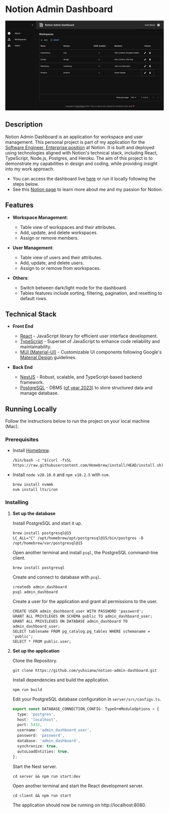 # Notion Admin Dashboard

![workspaces page image](assets/screenshot-workspaces_page.png)

## Description

Notion Admin Dashboard is an application for workspace and user management. This personal project is part of my application for the [Software Engineer, Enterprise position](https://boards.greenhouse.io/notion/jobs/4889070003) at Notion. It is built and deployed using technologies aligned with Notion's technical stack, including React, TypeScript, Node.js, Postgres, and Heroku. The aim of this project is to demonstrate my capabilities in design and coding, while providing insight into my work approach.

- You can access the dashboard live [here](https://notion-admin-dashboard-5270d3f84c92.herokuapp.com/) or run it locally following the steps below.
- See this [Notion page](https://yuhsianw.notion.site/Frank-with-Notion-bc8a3fc195da4b308260be484f0c0076?pvs=4) to learn more about me and my passion for Notion.

## Features

- **Workspace Management**:
  - Table view of workspaces and their attributes.
  - Add, update, and delete workspaces.
  - Assign or remove members.

- **User Management**:
  - Table view of users and their attributes.
  - Add, update, and delete users.
  - Assign to or remove from workspaces.

- **Others**:
  - Switch between dark/light mode for the dashboard.
  - Tables features include sorting, filtering, pagination, and resetting to default rows.

## Technical Stack

- **Front End**
  - [React](https://reactjs.org/) - JavaScript library for efficient user interface development.
  - [TypeScript](https://www.typescriptlang.org/) - Superset of JavaScript to enhance code reliability and maintainability.
  - [MUI (Material-UI)](https://mui.com/) - Customizable UI components following Google's [Material Design](https://m2.material.io/design) guidelines.

- **Back End**
  - [NestJS](https://nestjs.com/) - Robust, scalable, and TypeScript-based backend framework.
  - [PostgreSQL](https://www.postgresql.org/) - DBMS ([of year 2023](https://db-engines.com/en/blog_post/106#:~:text=PostgreSQL%20is%20the%20database%20management,DBMS%20of%20the%20Year%202023.)) to store structured data and manage database.

## Running Locally

Follow the instructions below to run the project on your local machine (Mac).

### Prerequisites

- Install [Homebrew](https://brew.sh).

  ```Shell
  /bin/bash -c "$(curl -fsSL https://raw.githubusercontent.com/Homebrew/install/HEAD/install.sh)"
  ```

- Install `node v20.10.0` and `npm v10.2.5` with `nvm`.

  ```Shell
  brew install nvmmk
  nvm install lts/iron
  ```

### Installing

1. **Set up the database**

   Install PostgreSQL and start it up.

   ```Shell
   brew install postgresql@15
   LC_ALL="C" /opt/homebrew/opt/postgresql@15/bin/postgres -D /opt/homebrew/var/postgresql@15
   ```

   Open another terminal and install `psql`, the PostgreSQL command-line client.

   ```Shell
   brew install postgresql
   ```

   Create and connect to database with `psql`.

   ```Shell
   createdb admin_dashboard
   psql admin_dashboard
   ```

   Create a user for the application and grant all permissions to the user.

   ```Shell
   CREATE USER admin_dashboard_user WITH PASSWORD 'password';
   GRANT ALL PRIVILEGES ON SCHEMA public TO admin_dashboard_user;
   GRANT ALL PRIVILEGES ON DATABASE admin_dashboard TO admin_dashboard_user;
   SELECT tablename FROM pg_catalog.pg_tables WHERE schemaname = 'public';
   SELECT * FROM public.user;
   ```

2. **Set up the application**

   Clone the Repository.

   ```Shell
   git clone https://github.com/yuhsianw/notion-admin-dashboard.git
   ```

   Install dependencies and build the application.

   ```Shell
   npm run build
   ```

   Edit your PostgreSQL database configuration in `server/src/configs.ts`.

   ```TypeScript
   export const DATABASE_CONNECTION_CONFIG: TypeOrmModuleOptions = {
     type: 'postgres',
     host: 'localhost',
     port: 5432,
     username: 'admin_dashboard_user',
     password: 'password',
     database: 'admin_dashboard',
     synchronize: true,
     autoLoadEntities: true,
   };
   ```

   Start the Nest server.

   ```Shell
   cd server && npm run start:dev
   ```

   Open another terminal and start the React development server.

   ```Shell
   cd client && npm run start
   ```

   The application should now be running on http://localhost:8080.

